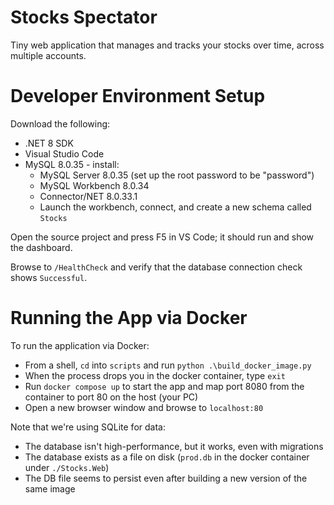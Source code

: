 # Stocks Spectator

Tiny web application that manages and tracks your stocks over time, across multiple accounts.

# Developer Environment Setup

Download the following:

- .NET 8 SDK
- Visual Studio Code
- MySQL 8.0.35 - install:
    - MySQL Server 8.0.35 (set up the root password to be "password")
    - MySQL Workbench 8.0.34
    - Connector/NET 8.0.33.1
    - Launch the workbench, connect, and create a new schema called `Stocks`

Open the source project and press F5 in VS Code; it should run and show the dashboard.

Browse to `/HealthCheck` and verify that the database connection check shows `Successful`.

# Running the App via Docker

To run the application via Docker:

- From a shell, `cd` into `scripts` and run `python .\build_docker_image.py`
- When the process drops you in the docker container, type `exit`
- Run `docker compose up` to start the app and map port 8080 from the container to port 80 on the host (your PC)
- Open a new browser window and browse to `localhost:80`

Note that we're using SQLite for data:
- The database isn't high-performance, but it works, even with migrations
- The database exists as a file on disk (`prod.db` in the docker container under `./Stocks.Web`)
- The DB file seems to persist even after building a new version of the same image

